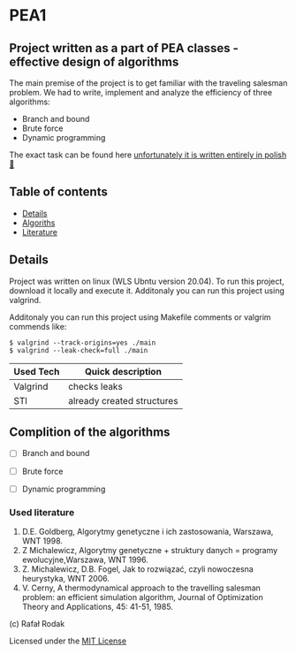 # PEA1

## Project written as a part of PEA classes - effective design of algorithms

The main premise of the project is to get familiar with the traveling salesman problem. We had to write, implement and analyze the efficiency of three algorithms:
- Branch and bound
- Brute force
- Dynamic programming

The exact task can be found here [unfortunately it is written entirely in polish :speak_no_evil:](http://jaroslaw.mierzwa.staff.iiar.pwr.wroc.pl/pea-lab/pea_proj1_jm_2021_v1.pdf)


## Table of contents

* [Details](#Details)
* [Algoriths](#Complition_of_the_algorithms)
* [Literature](#Used_literature)


## Details

Project was written on linux (WLS Ubntu version 20.04). To run this project, download it locally and execute it. Additonaly you can run this project using valgrind.

Additonaly you can run this project using Makefile comments or valgrim commends like:

```
$ valgrind --track-origins=yes ./main
$ valgrind --leak-check=full ./main
```

Used Tech | Quick description
------------ | -------------
Valgrind | checks leaks
STl | already created structures


## Complition of the algorithms 

- [ ] Branch and bound
- [ ] Brute force
- [ ] Dynamic programming


### Used literature 

1. D.E. Goldberg, Algorytmy genetyczne i ich zastosowania, Warszawa, WNT 1998.
2. Z Michalewicz, Algorytmy genetyczne + struktury danych = programy ewolucyjne,Warszawa,
WNT 1996.
3. Z. Michalewicz, D.B. Fogel, Jak to rozwiązać, czyli nowoczesna heurystyka, WNT 2006.
4. V. Cerny, A thermodynamical approach to the travelling salesman problem: an efficient
simulation algorithm, Journal of Optimization Theory and Applications, 45: 41-51, 1985.


(c) Rafał Rodak

Licensed under the [MIT License](LICENSE)